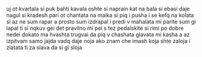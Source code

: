 uj ot kvartala si puk bahti kavala oshte si naprain kat na bala si ebasi daje nagul si kradesh pari ot chantata na maika si piq i pusha i se kefq na kolata si az ne sum rapar a prosto sum izdrapal i predi v mahalata mi parite sum gi lapal ti si nqkuv gei det pravilno mi pei s tez pedalskite si rimi po dobre nedei dokato ma hvashta trugvai da piq v chashata glavata mi kasha a az izpitvam samo jajda vadq daje noja ako znam che imash koja shte zaloja i zlatata ti za slava da si gi sloja


<!---
burgata1/burgata1 is a ✨ special ✨ repository because its `README.md` (this file) appears on your GitHub profile.
You can click the Preview link to take a look at your changes.
--->

